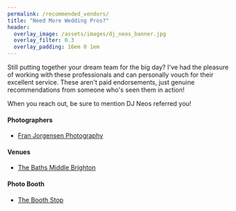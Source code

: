 ```yaml
---
permalink: /recommended_vendors/
title: "Need More Wedding Pros?"
header:
  overlay_image: /assets/images/dj_neos_banner.jpg
  overlay_filter: 0.3
  overlay_padding: 16em 0 1em
---
```


Still putting together your dream team for the big day? I've had the pleasure of working with these professionals and can personally vouch for their excellent service. These aren't paid endorsements, just genuine recommendations from someone who's seen them in action!

When you reach out, be sure to mention DJ Neos referred you!

#### Photographers
- [Fran Jorgensen Photography](https://www.morningtonweddingsbyfran.com/)

#### Venues
- [The Baths Middle Brighton](https://www.middlebrightonbaths.com.au/weddings)

#### Photo Booth
- [The Booth Stop](https://www.instagram.com/theboothstop)
